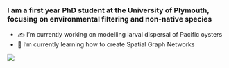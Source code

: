 ### I am a first year PhD student at the University of Plymouth, focusing on environmental filtering and non-native species

- ✍️ I’m currently working on modelling larval dispersal of Pacific oysters 
- 💭 I’m currently learning how to create Spatial Graph Networks

<img align="center" src="https://github-readme-stats.vercel.app/api/<top-langs>/?username=<USERNAME>&theme=<THEME_NAME>" />


